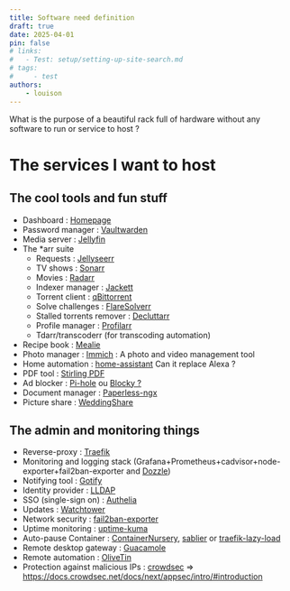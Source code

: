 ```yaml
---
title: Software need definition
draft: true 
date: 2025-04-01
pin: false
# links:
#   - Test: setup/setting-up-site-search.md
# tags:
#     - test
authors:
    - louison
---
```


What is the purpose of a beautiful rack full of hardware without any software to run or service to host ?

<!-- more -->

# The services I want to host

## The cool tools and fun stuff

- Dashboard : [Homepage](https://github.com/gethomepage/homepage)
- Password manager : [Vaultwarden](https://github.com/dani-garcia/vaultwarden)
- Media server : [Jellyfin](https://github.com/jellyfin/jellyfin)
- The *arr suite
  - Requests : [Jellyseerr](https://github.com/fallenbagel/jellyseerr)
  - TV shows : [Sonarr](https://github.com/Sonarr/Sonarr)
  - Movies : [Radarr](https://github.com/Radarr/Radarr)
  - Indexer manager : [Jackett](https://github.com/Jackett/Jackett)
  - Torrent client : [qBittorrent](https://github.com/qbittorrent/qBittorrentFlareSolverr)
  - Solve challenges : [FlareSolverr](https://github.com/FlareSolverr/FlareSolverr)
  - Stalled torrents remover : [Decluttarr](https://github.com/ManiMatter/decluttarr)
  - Profile manager : [Profilarr](https://github.com/Dictionarry-Hub/profilarr)
  - Tdarr/transcoderr (for transcoding automation)
- Recipe book : [Mealie](https://github.com/mealie-recipes/mealie/)
- Photo manager : [Immich](https://immich.app/) : A photo and video management tool
- Home automation : [home-assistant](https://github.com/home-assistant/home-assistant.io) Can it replace Alexa ?
- PDF tool : [Stirling PDF](https://github.com/Stirling-Tools/Stirling-PDF)
- Ad blocker : [Pi-hole](https://github.com/pi-hole/pi-hole) ou [Blocky ?](https://github.com/0xERR0R/blocky)
- Document manager : [Paperless-ngx](https://github.com/paperless-ngx/paperless-ngx)
- Picture share : [WeddingShare](https://github.com/Cirx08/WeddingShare)
 

## The admin and monitoring things

- Reverse-proxy : [Traefik](https://github.com/traefik/traefik)
- Monitoring and logging stack (Grafana+Prometheus+cadvisor+node-exporter+fail2ban-exporter and [Dozzle](https://github.com/amir20/dozzle))
- Notifying tool : [Gotify](https://github.com/gotify/server)
- Identity provider : [LLDAP](https://github.com/lldap/lldap)
- SSO (single-sign on) : [Authelia](https://github.com/authelia/authelia)
- Updates : [Watchtower](https://github.com/containrrr/watchtower)
- Network security : [fail2ban-exporter](https://github.com/fail2ban/fail2ban)
- Uptime monitoring : [uptime-kuma](https://github.com/louislam/uptime-kuma)
- Auto-pause Container : [ContainerNursery](https://github.com/ItsEcholot/ContainerNursery), [sablier](https://github.com/sablierapp/sablier) or [traefik-lazy-load](https://github.com/zix99/traefik-lazyload)
- Remote desktop gateway : [Guacamole](https://github.com/apache/guacamole-server)
- Remote automation : [OliveTin](https://github.com/OliveTin/OliveTin)
- Protection against malicious IPs : [crowdsec](https://github.com/crowdsecurity/crowdsec) => https://docs.crowdsec.net/docs/next/appsec/intro/#introduction